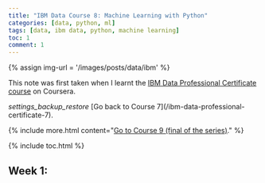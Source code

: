 ```yaml
---
title: "IBM Data Course 8: Machine Learning with Python"
categories: [data, python, ml]
tags: [data, ibm data, python, machine learning]
toc: 1
comment: 1
---
```


{% assign img-url = '/images/posts/data/ibm' %}

This note was first taken when I learnt the [IBM Data Professional Certificate course](https://www.coursera.org/specializations/ibm-data-science-professional-certificate) on Coursera.

<div class="see-again">
<i class="material-icons">settings_backup_restore</i>
<span markdown="1">
[Go back to Course 7](/ibm-data-professional-certificate-7).
</span>
</div>

{% include more.html content="[Go to Course 9 (final of the series)](/ibm-data-professional-certificate-9)." %}

{% include toc.html %}

## Week 1: 